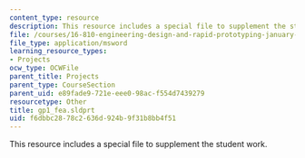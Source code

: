 ```yaml
---
content_type: resource
description: This resource includes a special file to supplement the student work.
file: /courses/16-810-engineering-design-and-rapid-prototyping-january-iap-2005/f6dbbc2878c2636d924b9f31b8bb4f51_gp1_fea.sldprt
file_type: application/msword
learning_resource_types:
- Projects
ocw_type: OCWFile
parent_title: Projects
parent_type: CourseSection
parent_uid: e89fade9-721e-eee0-98ac-f554d7439279
resourcetype: Other
title: gp1_fea.sldprt
uid: f6dbbc28-78c2-636d-924b-9f31b8bb4f51
---
```

This resource includes a special file to supplement the student work.

